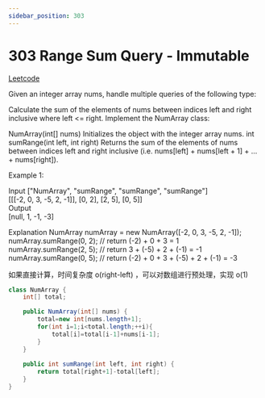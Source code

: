 ```yaml
---
sidebar_position: 303
---
```


# 303 Range Sum Query - Immutable

[Leetcode](https://leetcode.com/problems/range-sum-query-immutable/description/)

Given an integer array nums, handle multiple queries of the following type:

Calculate the sum of the elements of nums between indices left and right inclusive where left <= right.
Implement the NumArray class:

NumArray(int[] nums) Initializes the object with the integer array nums.
int sumRange(int left, int right) Returns the sum of the elements of nums between indices left and right inclusive (i.e. nums[left] + nums[left + 1] + ... + nums[right]).
 

Example 1:

Input
["NumArray", "sumRange", "sumRange", "sumRange"]  
[[[-2, 0, 3, -5, 2, -1]], [0, 2], [2, 5], [0, 5]]  
Output  
[null, 1, -1, -3]  

Explanation
NumArray numArray = new NumArray([-2, 0, 3, -5, 2, -1]);  
numArray.sumRange(0, 2); // return (-2) + 0 + 3 = 1  
numArray.sumRange(2, 5); // return 3 + (-5) + 2 + (-1) = -1  
numArray.sumRange(0, 5); // return (-2) + 0 + 3 + (-5) + 2 + (-1) = -3  
  
如果直接计算，时间复杂度 o(right-left) ，可以对数组进行预处理，实现 o(1)

```java
class NumArray {
    int[] total;

    public NumArray(int[] nums) {
        total=new int[nums.length+1];
        for(int i=1;i<total.length;++i){
            total[i]=total[i-1]+nums[i-1];
        }
    }
    
    public int sumRange(int left, int right) {
        return total[right+1]-total[left];
    }
}
```